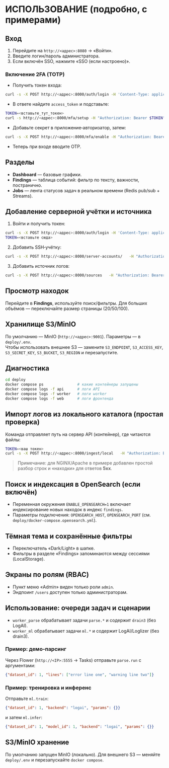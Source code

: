 
# ИСПОЛЬЗОВАНИЕ (подробно, с примерами)

## Вход
1) Перейдите на `http://<адрес>:8080` → «Войти».  
2) Введите логин/пароль администратора.  
3) Если включён SSO, нажмите «SSO (если настроено)».

### Включение 2FA (TOTP)
- Получить токен входа:
```bash
curl -s -X POST http://<адрес>:8000/auth/login -H 'Content-Type: application/json' -d '{"username":"admin","password":"admin123"}'
```
- В ответе найдите `access_token` и подставьте:
```bash
TOKEN=<вставьте_тут_токен>
curl -s http://<адрес>:8000/mfa/setup -H "Authorization: Bearer $TOKEN"
```
- Добавьте секрет в приложение‑авторизатор, затем:
```bash
curl -s -X POST http://<адрес>:8000/mfa/enable -H "Authorization: Bearer $TOKEN" -H "Content-Type: application/json" -d '{"code":"123456"}'
```
- Теперь при входе вводите OTP.

## Разделы
- **Dashboard** — базовые графики.
- **Findings** — таблица событий: фильтр по тексту, важности, постранично.
- **Jobs** — лента статусов задач в реальном времени (Redis pub/sub + Streams).

## Добавление серверной учётки и источника
1) Войти и получить токен:
```bash
curl -s -X POST http://<адрес>:8000/auth/login -H 'Content-Type: application/json' -d '{"username":"admin","password":"admin123"}'
TOKEN=<вставьте сюда>
```
2) Добавить SSH‑учётку:
```bash
curl -s -X POST http://<адрес>:8000/server-accounts/   -H "Authorization: Bearer $TOKEN" -H "Content-Type: application/json"   -d '{"name":"prod01","host":"10.0.0.10","port":22,"username":"root","auth_type":"password","password":"SecretPass!"}'
```
3) Добавить источник логов:
```bash
curl -s -X POST http://<адрес>:8000/sources   -H "Authorization: Bearer $TOKEN" -H "Content-Type: application/json"   -d '{"type":"local","path":"/var/log/nginx/","tags":{"env":"prod","app":"nginx"}}'
```

## Просмотр находок
Перейдите в **Findings**, используйте поиск/фильтры. Для больших объёмов — переключайте размер страницы (20/50/100).

## Хранилище S3/MinIO
По умолчанию — MinIO (`http://<адрес>:9001`). Параметры — в `deploy/.env`.  
Чтобы использовать внешнее S3 — замените `S3_ENDPOINT`, `S3_ACCESS_KEY`, `S3_SECRET_KEY`, `S3_BUCKET`, `S3_REGION` и перезапустите.

## Диагностика
```bash
cd deploy
docker compose ps               # какие контейнеры запущены
docker compose logs -f api      # логи API
docker compose logs -f worker   # логи worker
docker compose logs -f web      # логи фронтенда
```


## Импорт логов из локального каталога (простая проверка)
Команда отправляет путь на сервер API (контейнер), где читаются файлы:
```bash
TOKEN=<ваш токен>
curl -s -X POST http://<адрес>:8000/ingest/local   -H "Authorization: Bearer $TOKEN" -H "Content-Type: application/json"   -d '{"path":"/var/log","parser_hint":"auto"}'
```
> Примечание: для NGINX/Apache в примере добавлен простой разбор строк и «находки» для ответов **5xx**.

## Поиск и индексация в OpenSearch (если включён)
- Переменная окружения `ENABLE_OPENSEARCH=1` включает индексирование новых находок в индекс `findings`.
- Параметры подключения: `OPENSEARCH_HOST`, `OPENSEARCH_PORT` (см. `deploy/docker-compose.opensearch.yml`).

## Тёмная тема и сохранённые фильтры
- Переключатель «Dark/Light» в шапке.
- Фильтры в разделе «Findings» запоминаются между сессиями (LocalStorage).

## Экраны по ролям (RBAC)
- Пункт меню «Admin» виден только роли `admin`.
- Эндпоинт `/users` доступен только администраторам.


## Использование: очереди задач и сценарии
- `worker_parse` обрабатывает задачи `parse.*` и содержит `drain3` (без LogAI).
- `worker_ml` обрабатывает задачи `ml.*` и содержит LogAI/Loglizer (без drain3).

### Пример: демо-парсинг
Через Flower (`http://<IP>:5555` → Tasks) отправьте `parse.run` с аргументами:
```json
{"dataset_id": 1, "lines": ["error line one", "warning line two"]}
```

### Пример: тренировка и инференс
Отправьте `ml.train`:
```json
{"dataset_id": 1, "backend": "logai", "params": {}}
```
и затем `ml.infer`:
```json
{"dataset_id": 1, "model_id": 1, "backend": "logai", "params": {}}
```

## S3/MinIO хранение
По умолчанию запущен MinIO (локально). Для внешнего S3 — меняйте `deploy/.env` и перезапускайте `docker compose`.
